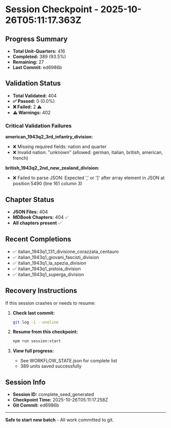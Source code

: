 # Session Checkpoint - 2025-10-26T05:11:17.363Z

## Progress Summary

- **Total Unit-Quarters:** 416
- **Completed:** 389 (93.5%)
- **Remaining:** 27
- **Last Commit:** ed6986b

## Validation Status

- **Total Validated:** 404
- **✅ Passed:** 0 (0.0%)
- **❌ Failed:** 2 ⚠️
- **⚠️ Warnings:** 402

### Critical Validation Failures

**american_1943q2_3rd_infantry_division:**
  - ❌ Missing required fields: nation and quarter
  - ❌ Invalid nation: "unknown" (allowed: german, italian, british, american, french)

**british_1943q2_2nd_new_zealand_division:**
  - ❌ Failed to parse JSON: Expected ',' or ']' after array element in JSON at position 5490 (line 161 column 3)

## Chapter Status

- **JSON Files:** 404
- **MDBook Chapters:** 404 ✅
- **All chapters present** ✅

## Recent Completions

- ✅ italian_1943q1_131_divisione_corazzata_centauro
- ✅ italian_1943q1_giovani_fascisti_division
- ✅ italian_1943q1_la_spezia_division
- ✅ italian_1943q1_pistoia_division
- ✅ italian_1943q1_superga_division

## Recovery Instructions

If this session crashes or needs to resume:

1. **Check last commit:**
   ```bash
   git log -1 --oneline
   ```

2. **Resume from this checkpoint:**
   ```bash
   npm run session:start
   ```

3. **View full progress:**
   - See WORKFLOW_STATE.json for complete list
   - 389 units saved successfully

## Session Info

- **Session ID:** complete_seed_generated
- **Checkpoint Time:** 2025-10-26T05:11:17.258Z
- **Git Commit:** ed6986b

---

**Safe to start new batch** - All work committed to git.
